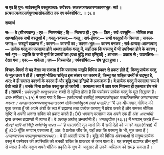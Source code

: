 **स एव हि पुन: सर्ववस्तुनि वस्तुस्वरूप: सर्वेश्वर: सकलजगत्कारणकारणभूत:** **सर्व ।प्रत्यगात्मत्वात्सर्वगुणाभासोपलक्षित एक एव पर्यवशेषित:. ॥ ३८॥** 

**शब्दार्थ** 

**स:—** **वे (श्रीभगवान्)** **; एव—** **निस्सन्देह** **; हि—** **निश्चय ही** **; पुन:—** **फिर** **; सर्व-वस्तुनि—** **भौतिक तथा आध्याति्मक सभी** **वस्तुओं में** **; वस्तु-स्वरूप:—** **वस्तु** **; सर्व-ईश्वर:—** **सभी वस्तुओं के नियन्ता** **; सकल-जगत्—** **सश्पूर्ण ब्रह्माण्ड में** **; कारण—** **कारणों का** **; कारण-भूत:—** **कारण बनकर** **; सर्व-प्रत्यक्-आत्मत्वात्—** **प्रत्येक वस्तु का परमात्मा होने अथवा प्रत्येक वस्तु** **में, यहाँ तक कि परमाणु में भी उपस्थित होने के कारण** **; सर्व-गुण—** **प्रकृति के सभी गुणों के प्रभावों का (यथा बुद्धि** **तथा इन्द्रियाँ)** **; आभास—** **प्रकाश से** **; उपलक्षित:—** **देखा गया** **; एक:—** **अकेला** **; एव—** **निस्सन्देह** **; पर्यवशेषित:—** **शेष** **छूटा हुआ।** **.** 

**विचार-विमर्श से यह देखा जा सकता है कि परमात्मा यद्यपि विभिन्न प्रकार से प्रकट** **होते हैं, किन्तु प्रत्येक वस्तु के मूल तत्त्व वे ही हैं। सश्पूर्ण भौतिक शकि्त इस संसार का** **कारण है, किन्तु यह शकि्त उन्हीं से उद्भूत है, अत: वे ही समस्त कारणों के कारण हैं और** **बुद्धि तथा इन्द्रियों के प्रकाशक हैं। वे प्रत्येक वस्तु में परमात्मा रूप में देखे जाते हैं। उनके** **बिना प्रत्येक वस्तु मृत हो जायेगी। परमात्मा रूप में आप परम नियन्ता ही एकमात्र शेष बचे** **हैं।** **तात्पर्य :** *सर्ववस्तूनि वस्तुस्वरूप:* शब्दों से सूचित होता है कि परमेश्वर प्रत्येक वस्तु के मूल सिद्धान्त हैं। *ब्रह्म-संहिता* (५.३५) में कहा गया है कि— *एकोऽप्यसौ रचयितुं जगदण्डकोङ्क्षट* *यच्छक्तिरस्ति जगदण्डचया यदन्त:।* *अण्डान्तरस्थपरमाणुचयान्तरस्थं* *गोविन्दमादिपुरुषं तमहं भजामि॥* ''मैं उन श्रीभगवान् गोविन्द की पूजा करता हूँ जो अपने अंशों के रूप में ब्रह्माण्ड तथा प्रत्येक परमाणु में प्रवेश करते हैं और समस्त भौतिक सृष्टि में अपनी अनन्त शक्ति को प्रकट करते हैं।ÓÓ भगवान् परमात्मा रूप अपने एक ही अंश *अन्तर्यामी* द्वारा अनन्त ब्रह्माण्डों में व्याप्त हैं। वे *प्रत्यक्* अर्थात् अन्तर्यामी हैं। *भगवद्गीता* (१३.३) में भगवान् कहते हैं— *क्षेत्रज्ञं चापि मां विद्धि सर्वक्षेत्रेषु* *भारत* —''हे भरतवंशी! तुम जानो कि मैं सभी देहों को जानने वाला(क्षेत्रज्ञ) भी हूँ।ÓÓ चूँकि भगवान् परमात्मा हैं, अत: वे प्रत्येक जीव के, यहाँ तक कि परमाणु के भी, मूल तत्त्व हैं ( *अण्डान्तरस्थ परमाणुचयान्तरस्थम्* )। वे ही असली सत्य हैं। बुद्धि की विभिन्न अवस्थाओं से मनुष्य प्रत्येक वस्तु में परमेश्वर की उपस्थिति को उनकी शक्ति के प्राकट्य से जान पाता है। यह सश्पूर्ण ब्रह्माण्ड तीन गुणों से व्याप्त है और मनुष्य अपने भौतिक प्रकृति के गुण के अनुसार ही उनके अस्तित्व को समझ सकता है।  
